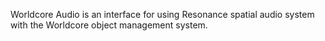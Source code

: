 Worldcore Audio is an interface for using Resonance spatial audio system with the Worldcore object management system.

